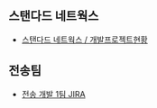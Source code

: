 
## 스탠다드 네트웍스

- [스탠다드 네트웍스 / 개발프로젝트현황](https://docs.google.com/spreadsheets/d/1URVOyeNhF6xQNvYTN3gmL6EpnUF5Zuh97DlBGG7fRIg/edit?gid=1952082799#gid=1952082799)


## 전송팀

- [전송 개발 1팀 JIRA](https://standard-ums.atlassian.net/jira/software/projects/STD/boards/1/timeline?selectedIssue=STD-86)

